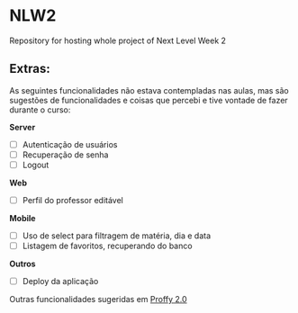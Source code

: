 # NLW2
Repository for hosting whole project of Next Level Week 2

## Extras:
As seguintes funcionalidades não estava contempladas nas aulas, mas são sugestões de funcionalidades e coisas que percebi e tive vontade de fazer durante o curso:

**Server**
- [ ] Autenticação de usuários
- [ ] Recuperação de senha
- [ ] Logout

**Web**
- [ ] Perfil do professor editável

**Mobile**
- [ ] Uso de select para filtragem de matéria, dia e data
- [ ] Listagem de favoritos, recuperando do banco

**Outros**
- [ ] Deploy da aplicação 


Outras funcionalidades sugeridas em
[Proffy 2.0](https://www.notion.so/Vers-o-2-0-Proffy-eefca1b981694cd0a895613bc6235970#b0e96c9a6605442382dc9f259dfaae7f)